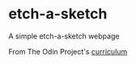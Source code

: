 # etch-a-sketch

A simple etch-a-sketch webpage

From The Odin Project's [curriculum](https://www.theodinproject.com/courses/web-development-101/lessons/etch-a-sketch-project)
